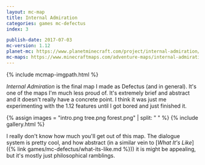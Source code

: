 ```yaml
---
layout: mc-map
title: Internal Admiration
categories: games mc-defectus
index: 3

publish-date: 2017-07-03
mc-version: 1.12
planet-mc: https://www.planetminecraft.com/project/internal-admiration/
mc-maps: https://www.minecraftmaps.com/adventure-maps/internal-admiration
---
```


{% include mcmap-imgpath.html %}

*Internal Admiration* is the final map I made as Defectus (and in general). It's one of the maps I'm much less proud of. It's extremely brief and abstract and it doesn't really have a concrete point. I think it was just me experimenting with the 1.12 features until I got bored and just finished it.

{% assign images = "intro.png tree.png forest.png" | split: " " %}
{% include gallery.html %}

I really don't know how much you'll get out of this map. The dialogue system is pretty cool, and how abstract (in a similar vein to [*What It's Like*]({% link games/mc-defectus/what-its-like.md %})) it is might be appealing, but it's mostly just philosophical ramblings.